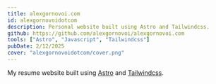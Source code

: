 ```yaml
---
title: alexgornovoi.com
id: alexgornovoidotcom
description: Personal website built using Astro and Tailwindcss.
github: https://github.com/alexgornovoi/alexgornovoi.com
tools: ["Astro", "Javascript", "Tailwindcss"]
pubDate: 2/12/2025
cover: "alexgornovoidotcom/cover.png"
---
```


My resume website built using [Astro](https://astro.build/) and [Tailwindcss](https://tailwindcss.com/).
